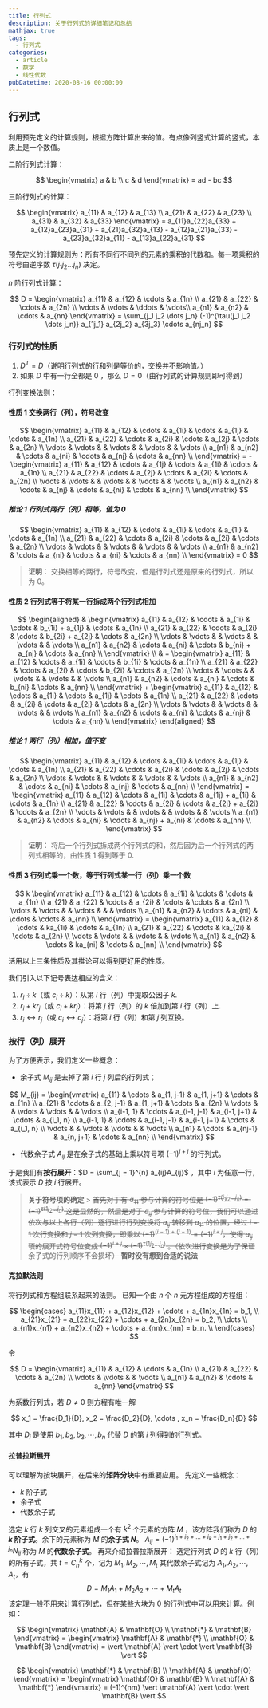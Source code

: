```yaml
---
title: 行列式
description: 关于行列式的详细笔记和总结
mathjax: true
tags:
  - 行列式
categories:
  - article
  - 数学
  - 线性代数
pubDatetime: 2020-08-16 00:00:00
---
```


## 行列式

利用预先定义的计算规则，根据方阵计算出来的值。有点像列竖式计算的竖式，本质上是一个数值。

二阶行列式计算：

$$
\begin{vmatrix}
a & b \\
c & d
\end{vmatrix} = ad - bc
$$

三阶行列式的计算：

$$
\begin{vmatrix}
a_{11} & a_{12} & a_{13} \\
a_{21} & a_{22} & a_{23} \\
a_{31} & a_{32} & a_{33}
\end{vmatrix} = a_{11}a_{22}a_{33} + a_{12}a_{23}a_{31} + a_{21}a_{32}a_{13} - a_{12}a_{21}a_{33} - a_{23}a_{32}a_{11} - a_{13}a_{22}a_{31}
$$

预先定义的计算规则为：所有不同行不同列的元素的乘积的代数和。每一项乘积的符号由逆序数 $\tau(j_1 j_2 \dots j_n)$ 决定。

$n$ 阶行列式计算：

$$
D =
\begin{vmatrix}
a_{11} & a_{12} & \cdots & a_{1n} \\
a_{21} & a_{22} & \cdots & a_{2n} \\
\vdots & \vdots & \ddots & \vdots\\
a_{n1} & a_{n2} & \cdots & a_{nn}
\end{vmatrix} = \sum_{j_1 j_2 \dots j_n} (-1)^{\tau(j_1 j_2 \dots j_n)} a_{1j_1} a_{2j_2} a_{3j_3} \cdots a_{nj_n}
$$

### 行列式的性质

1. $D^{T} = D$（说明行列式的行和列是等价的，交换并不影响值。）
2. 如果 $D$ 中有一行全都是 $0$ ，那么 $D = 0$（由行列式的计算规则即可得到）

行列变换法则：

#### 性质 1 交换两行（列），符号改变

$$
\begin{vmatrix}
a_{11} & a_{12} & \cdots & a_{1i} & \cdots & a_{1j} & \cdots & a_{1n} \\
a_{21} & a_{22} & \cdots & a_{2i} & \cdots & a_{2j} & \cdots & a_{2n} \\
\vdots & \vdots &        & \vdots &        & \vdots &        & \vdots \\
a_{n1} & a_{n2} & \cdots & a_{ni} & \cdots & a_{nj} & \cdots & a_{nn} \\
\end{vmatrix} = -
\begin{vmatrix}
a_{11} & a_{12} & \cdots & a_{1j} & \cdots & a_{1i} & \cdots & a_{1n} \\
a_{21} & a_{22} & \cdots & a_{2j} & \cdots & a_{2i} & \cdots & a_{2n} \\
\vdots & \vdots &        & \vdots &        & \vdots &        & \vdots \\
a_{n1} & a_{n2} & \cdots & a_{nj} & \cdots & a_{ni} & \cdots & a_{nn} \\
\end{vmatrix}
$$

##### 推论 1 行列式两行（列）相等，值为 0

$$
\begin{vmatrix}
a_{11} & a_{12} & \cdots & a_{1i} & \cdots & a_{1i} & \cdots & a_{1n} \\
a_{21} & a_{22} & \cdots & a_{2i} & \cdots & a_{2i} & \cdots & a_{2n} \\
\vdots & \vdots &        & \vdots &        & \vdots &        & \vdots \\
a_{n1} & a_{n2} & \cdots & a_{ni} & \cdots & a_{ni} & \cdots & a_{nn} \\
\end{vmatrix} = 0
$$

> **证明**：
> 交换相等的两行，符号改变，但是行列式还是原来的行列式，所以为 0。

#### 性质 2 行列式等于将某一行拆成两个行列式相加

$$
\begin{aligned}
& \begin{vmatrix}
a_{11} & a_{12} & \cdots & a_{1i} & \cdots & b_{1i} + a_{1j} & \cdots & a_{1n} \\
a_{21} & a_{22} & \cdots & a_{2i} & \cdots & b_{2i} + a_{2j} & \cdots & a_{2n} \\
\vdots & \vdots &        & \vdots &        & \vdots &        & \vdots \\
a_{n1} & a_{n2} & \cdots & a_{ni} & \cdots & b_{ni} + a_{nj} & \cdots & a_{nn} \\
\end{vmatrix} \\
& = \begin{vmatrix}
a_{11} & a_{12} & \cdots & a_{1i} & \cdots & b_{1i} & \cdots & a_{1n} \\
a_{21} & a_{22} & \cdots & a_{2i} & \cdots & b_{2i} & \cdots & a_{2n} \\
\vdots & \vdots &        & \vdots &        & \vdots &        & \vdots \\
a_{n1} & a_{n2} & \cdots & a_{ni} & \cdots & b_{ni} & \cdots & a_{nn} \\
\end{vmatrix} +
\begin{vmatrix}
a_{11} & a_{12} & \cdots & a_{1i} & \cdots & a_{1j} & \cdots & a_{1n} \\
a_{21} & a_{22} & \cdots & a_{2i} & \cdots & a_{2j} & \cdots & a_{2n} \\
\vdots & \vdots &        & \vdots &        & \vdots &        & \vdots \\
a_{n1} & a_{n2} & \cdots & a_{ni} & \cdots & a_{nj} & \cdots & a_{nn} \\
\end{vmatrix}
\end{aligned}
$$

##### 推论 1 两行（列）相加，值不变

$$
\begin{vmatrix}
a_{11} & a_{12} & \cdots & a_{1i} & \cdots & a_{1j} & \cdots & a_{1n} \\
a_{21} & a_{22} & \cdots & a_{2i} & \cdots & a_{2j} & \cdots & a_{2n} \\
\vdots & \vdots &        & \vdots &        & \vdots &        & \vdots \\
a_{n1} & a_{n2} & \cdots & a_{ni} & \cdots & a_{nj} & \cdots & a_{nn} \\
\end{vmatrix} =
\begin{vmatrix}
a_{11} & a_{12} & \cdots & a_{1i} & \cdots & a_{1j} + a_{1i} & \cdots & a_{1n} \\
a_{21} & a_{22} & \cdots & a_{2i} & \cdots & a_{2j} + a_{2i} & \cdots & a_{2n} \\
\vdots & \vdots &        & \vdots &        & \vdots &        & \vdots \\
a_{n1} & a_{n2} & \cdots & a_{ni} & \cdots & a_{nj} + a_{ni} & \cdots & a_{nn} \\
\end{vmatrix}
$$

> **证明**：
> 将后一个行列式拆成两个行列式的和，然后因为后一个行列式的两列式相等的，由性质 1 得到等于 0.

#### 性质 3 行列式乘一个数，等于行列式某一行（列）乘一个数

$$
k
\begin{vmatrix}
a_{11} & a_{12} & \cdots & a_{1i} & \cdots & \cdots & a_{1n} \\
a_{21} & a_{22} & \cdots & a_{2i} & \cdots & \cdots & a_{2n} \\
\vdots & \vdots &        & \vdots &        &        & \vdots \\
a_{n1} & a_{n2} & \cdots & a_{ni} & \cdots & \cdots & a_{nn} \\
\end{vmatrix} =
\begin{vmatrix}
a_{11} & a_{12} & \cdots & ka_{1i} & \cdots & a_{1n} \\
a_{21} & a_{22} & \cdots & ka_{2i} & \cdots & a_{2n} \\
\vdots & \vdots &        & \vdots  &        & \vdots \\
a_{n1} & a_{n2} & \cdots & ka_{ni} & \cdots & a_{nn} \\
\end{vmatrix}
$$

活用以上三条性质及其推论可以得到更好用的性质。

我们引入以下记号表达相应的含义：

1. $r_{i} \div k$（或 $c_{i} \div k$）：从第 $i$ 行（列）中提取公因子 $k$.
2. $r_{i} + kr_{j}$（或 $c_{i} + kr_{j}$）：将第 $j$ 行（列）的 $k$ 倍加到第 $i$ 行（列）上.
3. $r_{i} \leftrightarrow r_{j}$（或 $c_{i} \leftrightarrow c_{j}$）：将第 $i$ 行（列）和第 $j$ 列互换。

### 按行（列）展开

为了方便表示，我们定义一些概念：

- 余子式 $M_{ij}$ 是去掉了第 $i$ 行 $j$ 列后的行列式；

$$
M_{ij} =
\begin{vmatrix}
a_{11}     & \cdots & a_{1, j-1}   & a_{1, j+1}   & \cdots & a_{1n}     \\
a_{21}     & \cdots & a_{2, j-1}   & a_{1, j+1}   & \cdots & a_{2n}     \\
\vdots     &        & \vdots       & \vdots       &        & \vdots     \\
a_{i-1, 1} & \cdots & a_{i-1, j-1} & a_{i-1, j+1} & \cdots & a_{i_1, n} \\
a_{i-1, 1} & \cdots & a_{i-1, j-1} & a_{i-1, j+1} & \cdots & a_{i_1, n} \\
\vdots     &        & \vdots       & \vdots       &        & \vdots     \\
a_{n1}     & \cdots & a_{nj-1}     & a_{n, j+1}   & \cdots & a_{nn}     \\
\end{vmatrix}
$$

- 代数余子式 $A_{ij}$ 是在余子式的基础上乘以符号项 $(-1)^{i+j}$ 的行列式。

于是我们有**按行展开**：$D = \sum_{j = 1}^{n} a_{ij}A_{ij}$ ，其中 $i$ 为任意一行，该式表示 $D$ 按 $i$ 行展开。

> **关于符号项的确定** > ~~首先对于有 $a_{11}$ 参与计算的符号位是 $(-1)^{\tau(j_1 j_2 \dots j_n)} = (-1)^{\tau(1 j_2 \dots j_n)}$ 这是显然的，然后是对于 $a_{ij}$ 参与计算的符号位，我们可以通过依次与以上各行（列）逐行进行行列变换将 $a_{ij}$ 转移到 $a_{11}$ 的位置，经过 $i-1$ 次行变换和 $j-1$ 次列变换，即乘以 $(-1)^{(i-1) + (j-1)} = (-1)^{i + j}$，使得 $a_{ij}$ 项的展开式符号位变成 $(-1)^{i+j} \times (-1)^{\tau(1 j_2 \dots j_n)}$ 。（依次进行变换是为了保证余子式的行列顺序不会损坏）~~ **暂时没有想到合适的说法**

#### 克拉默法则

将行列式和方程组联系起来的法则。
已知一个由 $n$ 个 $n$ 元方程组成的方程组：

$$
\begin{cases}
a_{11}x_{11} + a_{12}x_{12} + \cdots + a_{1n}x_{1n} = b_1, \\
a_{21}x_{21} + a_{22}x_{22} + \cdots + a_{2n}x_{2n} = b_2, \\
\dots \\
a_{n1}x_{n1} + a_{n2}x_{n2} + \cdots + a_{nn}x_{nn} = b_n. \\
\end{cases}
$$

令

$$
D =
\begin{vmatrix}
a_{11} & a_{12} & \cdots & a_{1n} \\
a_{21} & a_{22} & \cdots & a_{2n} \\
\vdots & \vdots &        & \vdots \\
a_{n1} & a_{n2} & \cdots & a_{nn}
\end{vmatrix}
$$

为系数行列式，若 $D \neq 0$ 则方程有唯一解

$$
x_1 = \frac{D_1}{D}, x_2 = \frac{D_2}{D}, \cdots , x_n = \frac{D_n}{D}
$$

其中 $D_i$ 是使用 $b_1, b_2, b_3, \cdots, b_n$ 代替 $D$ 的第 $i$ 列得到的行列式。

#### 拉普拉斯展开

可以理解为按块展开，在后来的**矩阵分块**中有重要应用。
先定义一些概念：

- $k$ 阶子式
- 余子式
- 代数余子式

选定 $k$ 行 $k$ 列交叉的元素组成一个有 $k^2$ 个元素的方阵 $M$ ，该方阵我们称为 $D$ 的 **$k$ 阶子式**。余下的元素称为 $M$ 的**余子式 $N$**。 $A_{ij} = (-1)^{i_1 + i_2 + \dots + i_k + j_1 + j_2 + \dots + j_n}N_{ij}$ 称为 $M$ 的**代数余子式**。
再来介绍拉普拉斯展开：
选定行列式 $D$ 的 $k$ 行（列）的所有子式，共 $t = C_{n}^{k}$ 个，记为 $M_1, M_2, \cdots, M_t$ 其代数余子式记为 $A_1, A_2, \cdots, A_t$，有
$$D = M_1A_1 + M_2A_2 + \cdots + M_tA_t$$
该定理一般不用来计算行列式，但在某些大块为 $0$ 的行列式中可以用来计算。例如：

$$
\begin{vmatrix}
    \mathbf{A} & \mathbf{O} \\
    \mathbf{*} & \mathbf{B}
\end{vmatrix} =
\begin{vmatrix}
    \mathbf{A} & \mathbf{*} \\
    \mathbf{O} & \mathbf{B}
\end{vmatrix} =
\vert \mathbf{A} \vert \cdot \vert \mathbf{B} \vert
$$

$$
\begin{vmatrix}
    \mathbf{*} & \mathbf{B} \\
    \mathbf{A} & \mathbf{O}
\end{vmatrix} =
\begin{vmatrix}
    \mathbf{O} & \mathbf{B} \\
    \mathbf{A} & \mathbf{*}
\end{vmatrix} =
(-1)^{nm} \vert \mathbf{A} \vert \cdot \vert \mathbf{B} \vert
$$
